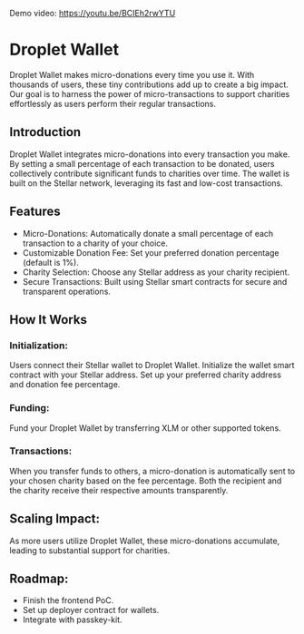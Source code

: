 Demo video: https://youtu.be/BCIEh2rwYTU

# Droplet Wallet
Droplet Wallet makes micro-donations every time you use it. With thousands of users, these tiny contributions add up to create a big impact. Our goal is to harness the power of micro-transactions to support charities effortlessly as users perform their regular transactions.

## Introduction
Droplet Wallet integrates micro-donations into every transaction you make. By setting a small percentage of each transaction to be donated, users collectively contribute significant funds to charities over time. The wallet is built on the Stellar network, leveraging its fast and low-cost transactions.

## Features
- Micro-Donations: Automatically donate a small percentage of each transaction to a charity of your choice.
- Customizable Donation Fee: Set your preferred donation percentage (default is 1%).
- Charity Selection: Choose any Stellar address as your charity recipient.
- Secure Transactions: Built using Stellar smart contracts for secure and transparent operations.

## How It Works
### Initialization:

Users connect their Stellar wallet to Droplet Wallet.
Initialize the wallet smart contract with your Stellar address.
Set up your preferred charity address and donation fee percentage.

### Funding:

Fund your Droplet Wallet by transferring XLM or other supported tokens.

### Transactions:

When you transfer funds to others, a micro-donation is automatically sent to your chosen charity based on the fee percentage.
Both the recipient and the charity receive their respective amounts transparently.

## Scaling Impact:

As more users utilize Droplet Wallet, these micro-donations accumulate, leading to substantial support for charities.

## Roadmap:

- Finish the frontend PoC.
- Set up deployer contract for wallets.
- Integrate with passkey-kit.
